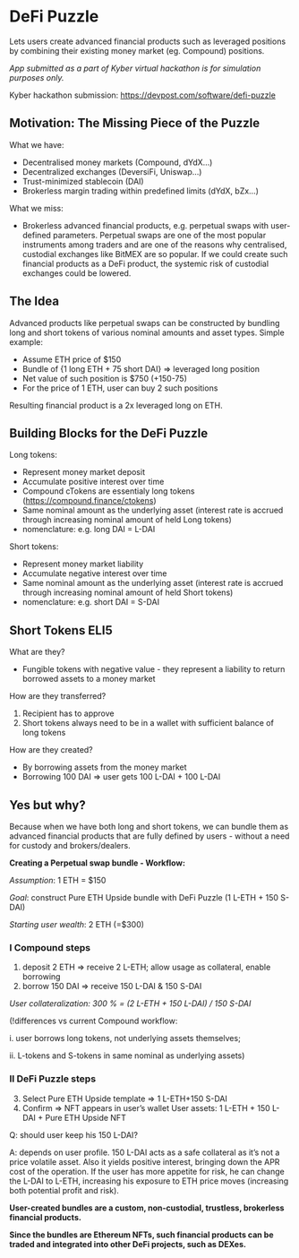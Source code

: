 # DeFi Puzzle
Lets users create advanced financial products such as leveraged positions by combining their existing money market (eg. Compound) positions.

*App submitted as a part of Kyber virtual hackathon is for simulation purposes only.*

Kyber hackathon submission: https://devpost.com/software/defi-puzzle

## Motivation: The Missing Piece of the Puzzle
What we have:
* Decentralised money markets (Compound, dYdX…)
* Decentralized exchanges (DeversiFi, Uniswap…)
* Trust-minimized stablecoin (DAI)
* Brokerless margin trading within predefined limits (dYdX, bZx…)


What we miss:
* Brokerless advanced financial products, e.g. perpetual swaps with user-defined parameters. Perpetual swaps are one of the most popular instruments among traders and are one of the reasons why centralised, custodial exchanges like BitMEX are so popular. If we could create such financial products as a DeFi product, the systemic risk of custodial exchanges could be lowered.

## The Idea
Advanced products like perpetual swaps can be constructed by bundling long and short tokens of various nominal amounts and asset types.
Simple example:
* Assume ETH price of $150
* Bundle of {1 long ETH + 75 short DAI} => leveraged long position
* Net value of such position is $750 (+150-75)
* For the price of 1 ETH, user can buy 2 such positions


Resulting financial product is a 2x leveraged long on ETH.


## Building Blocks for the DeFi Puzzle
Long tokens:
* Represent money market deposit
* Accumulate positive interest over time
* Compound cTokens are essentialy long tokens (https://compound.finance/ctokens)
* Same nominal amount as the underlying asset (interest rate is accrued through increasing nominal amount of held Long tokens)
* nomenclature: e.g. long DAI = L-DAI


Short tokens:
* Represent money market liability
* Accumulate negative interest over time
* Same nominal amount as the underlying asset (interest rate is accrued through increasing nominal amount of held Short tokens)
* nomenclature: e.g. short DAI = S-DAI


## Short Tokens ELI5
What are they?
* Fungible tokens with negative value - they represent a liability to return borrowed assets to a money market


How are they transferred?
1) Recipient has to approve
2) Short tokens always need to be in a wallet with sufficient balance of long tokens


How are they created?
* By borrowing assets from the money market
* Borrowing 100 DAI => user gets 100 L-DAI + 100 L-DAI


## Yes but why?
Because when we have both long and short tokens, we can bundle them as advanced financial products that are fully defined by users - without a need for custody and brokers/dealers. 

**Creating a Perpetual swap bundle - Workflow:**

_Assumption_: 1 ETH = $150


_Goal_: construct Pure ETH Upside bundle with DeFi Puzzle (1 L-ETH + 150 S-DAI)


_Starting user wealth_: 2 ETH (=$300)

### I Compound steps


1) deposit 2 ETH => receive 2 L-ETH; allow usage as collateral, enable borrowing
2) borrow 150 DAI => receive 150 L-DAI & 150 S-DAI


*User collateralization: 300 % = (2 L-ETH + 150 L-DAI) / 150 S-DAI*


(!differences vs current Compound workflow: 


i. user borrows long tokens, not underlying assets themselves; 


ii. L-tokens and S-tokens in same nominal as underlying assets)


### II DeFi Puzzle steps


3) Select Pure ETH Upside template => 1 L-ETH+150 S-DAI
4) Confirm => NFT appears in user’s wallet
User assets: 1 L-ETH + 150 L-DAI + Pure ETH Upside NFT

Q: should user keep his 150 L-DAI?


A: depends on user profile. 150 L-DAI acts as a safe collateral as it’s not a price volatile asset. Also it yields positive interest, bringing down the APR cost of the operation. If the user has more appetite for risk, he can change the L-DAI to L-ETH, increasing his exposure to ETH price moves (increasing both potential profit and risk).


**User-created bundles are a custom, non-custodial, trustless, brokerless financial products.**


**Since the bundles are Ethereum NFTs, such financial products can be traded and integrated into other DeFi projects, such as DEXes.**


